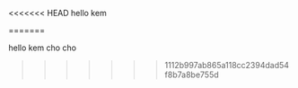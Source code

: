 

<<<<<<< HEAD
hello kem

=======





hello kem cho cho 
>>>>>>> 1112b997ab865a118cc2394dad54f8b7a8be755d
